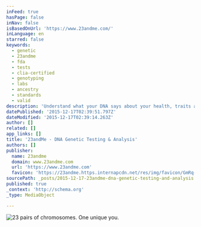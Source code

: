 ```yaml
---
inFeed: true
hasPage: false
inNav: false
isBasedOnUrl: 'https://www.23andme.com/'
inLanguage: en
starred: false
keywords:
  - genetic
  - 23andme
  - fda
  - tests
  - clia-certified
  - genotyping
  - labs
  - ancestry
  - standards
  - valid
description: 'Understand what your DNA says about your health, traits and ancestry Share and compare with tools to engage family and friends Receive ongoing reports as new genetic discoveries are made and as we are able to clear new reports through the FDA'
datePublished: '2015-12-17T02:39:51.797Z'
dateModified: '2015-12-17T02:39:14.263Z'
author: []
related: []
app_links: []
title: '23andMe - DNA Genetic Testing & Analysis'
authors: []
publisher:
  name: 23andme
  domain: www.23andme.com
  url: 'https://www.23andme.com'
  favicon: 'https://23andme.https.internapcdn.net/res/img/favicon/GmRq-mL1f2fkwpJ_zcpvAw_favicon.ico'
sourcePath: _posts/2015-12-17-23andme-dna-genetic-testing-and-analysis.md
published: true
_context: 'http://schema.org'
_type: MediaObject

---
```

![23 pairs of chromosomes. One unique you.](https://the-grid-user-content.s3-us-west-2.amazonaws.com/4dc2d7bd-2582-4716-8479-66ed31b38c86.png)